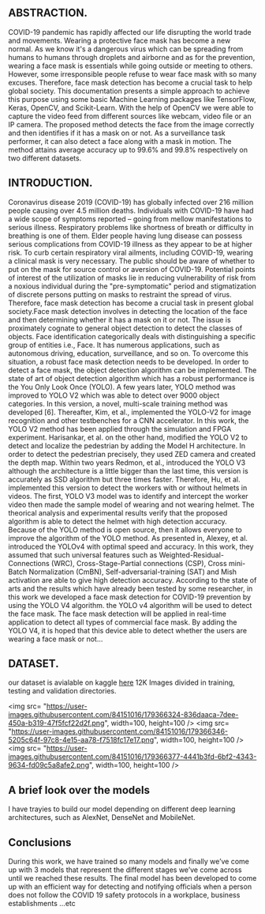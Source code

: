 ## ABSTRACTION.

COVID-19 pandemic has rapidly affected our life disrupting the world trade and movements. Wearing a protective face mask has become a new normal. As we know it's a dangerous 
virus which can be spreading from humans to humans through droplets and airborne and as for the prevention, wearing a face mask is essentials while going outside or meeting to others. 
However, some irresponsible people refuse to wear face mask with so many excuses. Therefore, face mask detection has become a crucial task to help global society. This 
documentation presents a simple approach to achieve this purpose using some basic Machine Learning packages like TensorFlow, Keras, OpenCV, and Scikit-Learn. With the help 
of OpenCV we were able to capture the video feed from different sources like webcam, video file or an IP camera. The proposed method detects the face from the image correctly 
and then identifies if it has a mask on or not. As a surveillance task performer, it can also detect a face along with a mask in motion. The method attains average accuracy up to 
99.6% and 99.8% respectively on two different datasets.

## INTRODUCTION.

Coronavirus disease 2019 (COVID-19) has globally infected over 216 million people causing  over 4.5 million deaths. Individuals with COVID-19 have had a wide scope of symptoms 
reported – going from mellow manifestations to serious illness. Respiratory problems like shortness of breath or difficulty in breathing is one of them. Elder people having lung disease 
can possess serious complications from COVID-19 illness as they appear to be at higher risk. To curb certain respiratory viral ailments, including COVID-19, wearing a clinical mask is very 
necessary. The public should be aware of whether to put on the mask for source control or aversion of COVID-19. Potential points of interest of the utilization of masks lie in reducing 
vulnerability of risk from a noxious individual during the "pre-symptomatic" period and stigmatization of discrete persons putting on masks to restraint the spread of virus. Therefore, 
face mask detection has become a crucial task in present global society.Face mask detection involves in detecting the location of the face and then determining 
whether it has a mask on it or not. The issue is proximately cognate to general object detection to detect the classes of objects. Face identification categorically deals with 
distinguishing a specific group of entities i.e., Face. It has numerous applications, such as autonomous driving, education, surveillance, and so on. To overcome this situation, a 
robust face mask detection needs to be developed. In order to detect a face mask, the object detection algorithm can be implemented. The state of art of object detection 
algorithm which has a robust performance is the You Only Look Once (YOLO). A few years later, YOLO method was improved to YOLO V2 which was able to detect over 9000 object 
categories. In this version, a novel, multi-scale training method was developed [6]. Thereafter, Kim, et al., implemented the YOLO-V2 for image recognition and other 
testbenches for a CNN accelerator. In this work, the YOLO V2 method has been applied through the simulation and FPGA experiment. Harisankar, et al. on the other hand, modified 
the YOLO V2 to detect and localize the pedestrian by adding the Model H architecture. In order to detect the pedestrian precisely, they used ZED camera and created the depth 
map. Within two years Redmon, et al., introduced the YOLO V3 although the architecture is a little bigger than the last time, this version is accurately as SSD algorithm but three times 
faster. Therefore, Hu, et al. implemented this version to detect the workers with or without helmets in videos. The first, YOLO V3 model was to identify and intercept the worker video 
then made the sample model of wearing and not wearing helmet. The theorical analysis and experimental results verify that the proposed algorithm is able to detect the helmet 
with high detection accuracy. Because of the YOLO method is open source, then it allows everyone to improve the algorithm of the YOLO method. As presented in, Alexey, et al. 
introduced the YOLOv4 with optimal speed and accuracy. In this work, they assumed that such universal features such as Weighted-Residual-Connections (WRC), Cross-Stage-Partial 
connections (CSP), Cross mini-Batch Normalization (CmBN), Self-adversarial-training (SAT) and Mish activation are able to give high detection accuracy. According to the state of 
arts and the results which have already been tested by some researcher, in this work we developed a face mask detection for COVID-19 prevention by using the YOLO V4 
algorithm. the YOLO v4 algorithm will be used to detect the face mask. The face mask detection will be applied in real-time application to detect all types of commercial face 
mask. By adding the YOLO V4, it is hoped that this device able to detect whether the users are wearing a face mask or not...

## DATASET.
our dataset is avialable on kaggle [here](https://www.kaggle.com/datasets/ashishjangra27/face-mask-12k-images-dataset)
    12K Images divided in training, testing and validation directories.

<img src= "https://user-images.githubusercontent.com/84151016/179366324-836daaca-7dee-450a-b319-47f5fcf22d2f.png", width=100, height=100 />
<img src= "https://user-images.githubusercontent.com/84151016/179366346-5205c64f-97c8-4e15-aa78-f7518fc17e17.png", width=100, height=100 />
<img src= "https://user-images.githubusercontent.com/84151016/179366377-4441b3fd-6bf2-4343-9634-fd09c5a8afe2.png", width=100, height=100 />

## A brief look over the models
I have trayies to build our model depending on different deep learning architectures, such as AlexNet, DenseNet and MobileNet.


## Conclusions

During this work, we have trained so many models and finally we’ve come up with 3 models that represent the different stages we’ve come across until we reached these 
results. The final model has been developed to come up with an efficient way for detecting and notifying officials when a person does not follow the COVID 19 safety 
protocols in a workplace, business establishments …etc
